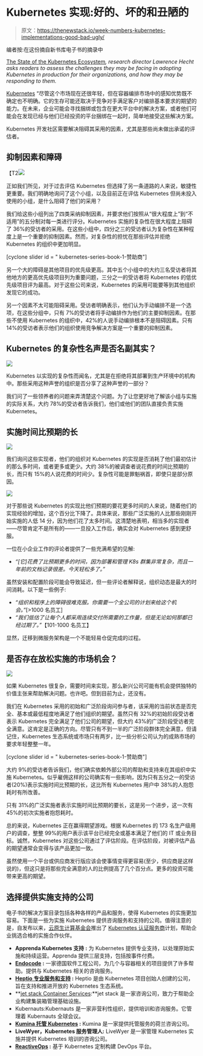 # Kubernetes 实现:好的、坏的和丑陋的

> 原文：<https://thenewstack.io/week-numbers-kubernetes-implementations-good-bad-ugly/>

编者按:在这份摘自新书库电子书的摘录中

[The State of the Kubernetes Ecosystem](https://thenewstack.io/ebooks/kubernetes/state-of-kubernetes-ecosystem/)*, research director Lawrence Hecht asks readers to assess the challenges they may be facing in adopting Kubernetes in production for their organizations, and how they may be responding to them.*

[Kubernetes](/category/kubernetes/) “尽管这个市场现在还很年轻，但在容器编排市场中的感知优势既不确定也不明确。它的生存可能还取决于竞争对手满足客户对编排基本要求的期望的能力。在未来，企业可能会寻找捆绑或包含在更大平台中的解决方案，或者他们可能会在发现已经与他们已经投资的平台捆绑在一起时，简单地接受这些解决方案。

Kubernetes 开发社区需要解决阻碍其采用的因素，尤其是那些尚未做出承诺的评估者。

## 抑制因素和障碍

【T2![](img/d4655c1385ae2b41232d6c6df128a53c.png)

正如我们所见，对于过去评估 Kubernetes 但选择了另一条道路的人来说，敏捷性更重要。我们明确地询问了这个小组，以及目前正在评估 Kubernetes 但尚未投入使用的小组，是什么阻碍了他们的采用？

我们给这些小组列出了四类采纳抑制因素，并要求他们按照从“很大程度上”到“不适用”的五分制对每一类进行评分。Kubernetes 实施的复杂性在很大程度上阻碍了 36%的受访者的采用。在这些小组中，四分之三的受访者认为复杂性在某种程度上是一个重要的抑制因素。然而，对复杂性的担忧在那些评估并拒绝 Kubernetes 的组织中更加明显。

[cyclone slider id = " kubernetes-series-book-1-赞助商"]

另一个大的障碍是其他项目的优先级更高。其中五个小组中的大约三名受访者将其他地方的更高优先级项目列为重要问题，三分之一的受访者将 Kubernetes 的低优先级项目评为最高。对于这些公司来说，Kubernetes 的采用可能要等到其他组织发现它的成功。

另一个因素不太可能阻碍采用。受访者明确表示，他们认为手动编排不是一个选项，在这些分组中，只有 7%的受访者将手动编排作为他们的主要抑制因素。在那些不使用 Kubernetes 的组织中，42%的人说手动编排根本不是阻碍因素。只有 14%的受访者表示他们的组织使用竞争解决方案是一个重要的抑制因素。

## Kubernetes 的复杂性名声是否名副其实？

[![](img/32c672f9f262019c4cac839f4df40bec.png)](https://storage.googleapis.com/cdn.thenewstack.io/media/2017/09/45c95f69-chart-implementation-assistance.png)

Kubernetes 以实现的复杂性而闻名，尤其是在拒绝将其部署到生产环境中的机构中。那些采用这种声誉的组织是否分享了这种声誉的一部分？

我们问了一些领养者的问题来弄清楚这个问题。为了让您更好地了解该小组与实施的实际关系，大约 78%的受访者告诉我们，他们或他们的团队直接负责实施 Kubernetes。

## 实施时间比预期的长

[![](img/c2fa0f5b2eb1a9dc7808225459acd318.png)](https://storage.googleapis.com/cdn.thenewstack.io/media/2017/09/375313a2-chart-meeting-overall-expectations-for-implementation-time.png)

我们询问这些实现者，他们的组织对 Kubernetes 的实现是否消耗了他们最初估计的那么多时间，或者更多或更少。大约 38%的被调查者说花费的时间比预期的长，而只有 15%的人说花费的时间少。复杂性可能是罪魁祸首，即使只是部分原因。

[![](img/247323ba4851ce4d1679dd6724dfcbc9.png)](https://storage.googleapis.com/cdn.thenewstack.io/media/2017/09/a221a8be-chart-meeting-expectations-of-time-required-for-initial-vs-broad-implementation-1.png)

对于那些说 Kubernetes 的实现比他们预期的要花更多时间的人来说，随着他们的实现经验的增加，这个百分比下降了。具体来说，那些广泛实施的人比那些刚刚开始实施的人低 14 分，因为他们花了太多时间。这清楚地表明，相当多的实现者——尽管肯定不是所有的——一旦投入工作后，确实会对 Kubernetes 感到更舒服。

一位在小企业工作的评论者提供了一些充满希望的见解:

*   *“[它]花费了比预期更多的时间，因为部署和管理 K8s 群集非常复杂，而且一年前的文档记录很差。今天轻松多了。”*

虽然安装和配置阶段可能会导致延迟，但一些评论者解释说，组织动态是最大的时间消耗。以下是一些例子:

*   *“组织和程序上的障碍很难克服。你需要一个全公司的计划来给这个机会。”*[>1000 名员工]
*   *“我们低估了让每个人都采用连续交付所需要的工作量，但是无论如何那都已经过期了。”*【101-1000 名员工】

显然，迁移到微服务架构是一个不能轻易仓促完成的过程。

## 是否存在放松实施的市场机会？

[![](img/3a1845a0b0890197371770579d9b3e85.png)](https://storage.googleapis.com/cdn.thenewstack.io/media/2017/09/1ac1ad92-chart-kubernetes-meeting-primary-goals-for-initial-vs-broad-implementation.png)

如果 Kubernetes 很复杂，需要时间来实现，那么新兴公司可能有机会提供独特的价值主张来帮助解决问题。也许吧。但到目前为止，还没有。

我们在 Kubernetes 采用的初始和广泛阶段询问参与者，该采用的当前状态是否完全、基本或最低程度地满足了他们组织的期望。虽然只有 32%的初始阶段受访者表示 Kubernetes 完全满足了他们公司的期望，但大约 43%的广泛阶段受访者完全满意。这肯定是正确的方向。尽管只有不到一半的广泛阶段群体完全满意，但请记住，Kubernetes 生态系统或市场只有两岁，比一些分析公司认为的成熟市场的要求年轻整整一年。

[cyclone slider id = " kubernetes-series-book-1-赞助商"]

大约 9%的受访者告诉我们，他们确实依赖外部公司的帮助和支持来在其组织中实施 Kubernetes。似乎雇佣这样的公司确实有一些影响，因为只有五分之一的受访者(20%)表示实施时间比预期的长，这比所有 Kubernetes 用户中 38%的人抱怨耗时有所改善。

只有 31%的广泛实施者表示实施时间比预期的要长，这是另一个进步，这一次有 45%的初次实施者抱怨耗时。

总的来说，Kubernetes 正在赢得期望游戏。根据 Kubernetes 的 173 名生产级用户的调查，整整 99%的用户表示该平台已经完全或基本满足了他们的 IT 或业务目标。诚然，Kubernetes 对这些公司通过了评估阶段。在评估阶段，对被评估产品的期望通常会变得与该产品更加一致。

虽然使用一个平台或供应商发行版应该会使事情变得更容易(至少，供应商是这样说的)，但这只是将那些完全满意的人的比例提高了几个百分点。更多的投资可能带来更高的期望。

## 选择提供实施支持的公司

电子书的解决方案目录包括各种各样的产品和服务，使得 Kubernetes 的实施更加容易。下面是一些为实施 Kubernetes 提供咨询服务和支持的公司。值得注意的是，自发布以来，[云原生计算基金会](https://www.cncf.io/)推出了 [Kubernetes 认证服务商](https://www.cncf.io/certification/kcsp/)计划，帮助企业挑选合格的实施合作伙伴。

*   **Apprenda Kubernetes 支持** **:** 为 Kubernetes 提供专业支持，以处理原始实施和持续运营。Apprenda 提供三层支持，包括按事件付费。
*   **[Endocode](https://endocode.com/kubernetes/) :** 一家德国软件工程公司，为几个与容器相关的项目提供了许多帮助。提供与 Kubernetes 相关的咨询服务。
*   **[Heptio 专业服务和支持](https://www.heptio.com/) :** Heptio 是由 Kubernetes 项目创始人创建的公司，旨在支持和推进开放的 Kubernetes 生态系统。
*   **[jet stack Container Services](http://www.jetstack.io/):**jet stack 是一家咨询公司，致力于帮助企业构建集装箱管理基础设施。
*   Kubernauts:Kubernauts 是一家非营利性组织，提供培训和咨询服务。它管理着 Kubernauts 全球会议。
*   **[Kumina 托管 Kubernetes](https://www.kumina.nl/managed_kubernetes) :** Kumina 是一家提供托管服务的荷兰咨询公司。
*   **LiveWyer，Kubernetes 服务管理人:** LiveWyer 是一家管理 Kubernetes 实施并提供 Kubernetes 培训的咨询公司。
*   **[ReactiveOps](https://www.reactiveops.com/) :** 基于 Kubernetes 定制构建 DevOps 平台。

<svg xmlns:xlink="http://www.w3.org/1999/xlink" viewBox="0 0 68 31" version="1.1"><title>Group</title> <desc>Created with Sketch.</desc></svg>